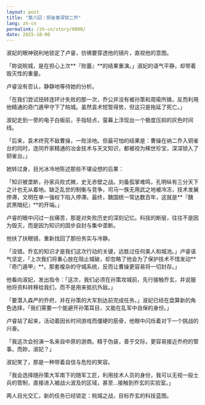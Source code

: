 ```yaml
---
layout: post
title: "第八回：铜雀春深锁二乔"
lang: zh-cn
permalink: /zh-cn/story/0008/
date: 2025-10-06
---
```

淑妃的眼神锐利地锁定了卢睿，彷彿要穿透他的镜片，直视他的意图。

「妳说皖城，是在担心上次**『败蕾』**的结果重演。」淑妃的语气平静，却带着毁灭性的重量。

卢睿没有否认，静静地等待她的分析。

「在我们尝试扭转连环计失败的那一次，乔公并没有被孙策和周瑜所擒，反而利用他精通的奇门遁甲守下了皖城。虽然袁术短暂得势，但这只是拖延了死亡。」

淑妃走到一旁的电子白板前，手指轻点，萤幕上浮现出一个极度压抑的灰色时间线。

「后来，袁术终究不敌曹操，一败涂地。但最可怕的结果是：曹操在纳二乔入铜雀台的同时，连同乔家精通的冶金技术与天文知识，都被视为稀世珍宝，深深锁入了铜雀台。」

她转过身，目光冰冷地陈述那些不堪设想的后果：

「知识被垄断，孙家兵败式微，史无赤壁之战。刘备孤掌难鸣，孔明纵有三分天下之计也无从着地。缺乏乱世的制衡与竞争，司马一族无用武之地被冷冻，技术发展停滞，文明在单一强权下陷入停滞。最终，魏国统一常达数百年，这就是**『魏武黑暗纪』**的开端。」

卢睿的眼中闪过一丝痛苦，那是对失败历史的深刻记忆。科技的断层，往往不是因为毁灭，而是因为知识的固步自封与集中垄断。

他扶了扶眼镜，重新找回了那份务实与冷静。

「没错。乔玄的知识才是我们这次行动的关键，远胜过任何美人和城池。」卢睿语气坚定，「上次我们将重心放在阻止城破，却忽略了他会为了保护技术不惜发动**『奇门遁甲』**。那套複杂的守城系统，反而让曹操更容易将一切封存。」

他看向淑妃，发出指令：「这次，我们必须在孙策攻城前，先行接触乔玄，并说服他将资料转移给我们，而不是用来抵抗外敌。」

「要潜入森严的乔府，并在孙策的大军到达前完成任务。」淑妃已经在盘算新的角色选择，「我们需要一个能避开孙策耳目，又能在乱军中自保的身份。」

卢睿站了起来，活动着因长时间游戏而僵硬的筋骨，他眼中闪烁着对下一个挑战的兴奋。

「我这次会扮演一名来自中原的游商。精于伪装，善于交际，更容易接近乔府的管事。而妳，淑妃？」

淑妃笑了，那是一种带着自信与危险的笑容。

「我会选择随孙策大军南下的随军工匠，利用技术人员的身份，我可以无视一般士兵的管制，直接进入被战火波及的区域，甚至...接触到乔玄的实验室。」

两人目光交汇，新的任务已经锁定：皖城之战，目标乔玄的科技蓝图。
